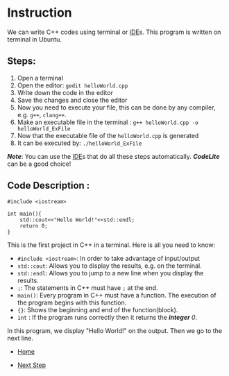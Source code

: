 # Instruction

We can write C++ codes using terminal or [IDE][ref_ide]s. This program is written on terminal in Ubuntu.

## Steps:

1. Open a terminal
2. Open the editor: `gedit helloWorld.cpp`
3. Write down the code in the editor
4. Save the changes and close the editor
5. Now you need to execute your file, this can be done by any compiler, e.g. `g++`, `clang++`.
6. Make an executable file in the terminal : `g++ helloWorld.cpp -o helloWorld_ExFile`
7. Now that the executable file of the `helloWorld.cpp` is generated
8. It can be executed by:  `./helloWorld_ExFile`

__*Note*__: You can use the [IDE][ref_ide]s that do all these steps automatically. ***CodeLite*** can be a good choice!


## Code Description : 
```
#include <iostream>

int main(){
    std::cout<<"Hello World!"<<std::endl;
    return 0;
}
```
This is the first project in C++ in a terminal. Here is all you need to know:


* `#include <iostream>`: In order to take advantage of input/output
* `std::cout`: Allows you to display the results, e.g. on the terminal.
* `std::endl`: Allows you to jump to a new line when you display the results.
* `;`: The statements in C++ must have `;` at the end.
* `main()`: Every program in C++ must have a  function. The execution of the program begins with this function. 
* `{}`: Shows the beginning and end of the function(block).
* `int` : If the program runs correctly then it returns the ***integer*** *0*.

In this program, we display "Hello World!" on the output. Then we go to the next line.

- [Home](https://github.com/Mahdi-Javadi/Learn-cPlusPlus-efficiently)

- [Next Step](https://github.com/Mahdi-Javadi/Learn-cPlusPlus-efficiently/tree/master/Day2)

[ref_ide]: https://hackr.io/blog/cpp-ide
